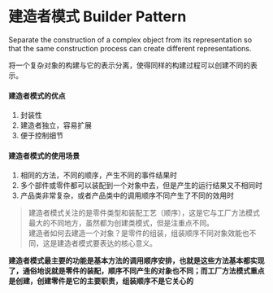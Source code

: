 # 建造者模式 Builder Pattern

Separate the construction of a complex object from its representation so that the same
construction process can create different representations.

将一个复杂对象的构建与它的表示分离，使得同样的构建过程可以创建不同的表示。

#### 建造者模式的优点
1. 封装性
2. 建造者独立，容易扩展
3. 便于控制细节

#### 建造者模式的使用场景
1. 相同的方法，不同的顺序，产生不同的事件结果时
2. 多个部件或零件都可以装配到一个对象中去，但是产生的运行结果又不相同时
3. 产品类非常复杂，或者产品类中的调用顺序不同产生了不同的效用时

>建造者模式关注的是零件类型和装配工艺（顺序），这是它与工厂方法模式最大的不同地方，虽然都为创建类模式，但是注重点不同。        
>建造者如何去建造一个对象？是零件的组装，组装顺序不同对象效能也不同，这是建造者模式要表达的核心意义。

**建造者模式最主要的功能是基本方法的调用顺序安排，也就是这些方法基本都实现了，通俗地说就是零件的装配，顺序不同产生的对象也不同；而工厂方法模式重点是创建，创建零件是它的主要职责，组装顺序不是它关心的**


